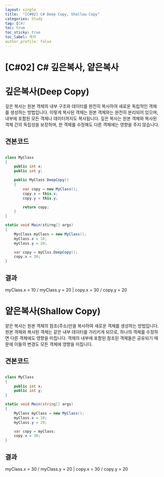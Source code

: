 ```yaml
---
layout: single
title:  "[C#02] C# Deep Copy, Shallow Copy"
categories: Study
tag: [C#]
toc: true 
toc_sticky: true 
toc_label: 목차    
author_profile: false
---
```


# [C#02] C# 깊은복사, 얕은복사

# 깊은복사(Deep Copy)
깊은 복사는 원본 객체의 내부 구조와 데이터를 완전히 복사하여 새로운 독립적인 객체를 생성하는 방법입니다. 이렇게 복사된 객체는 원본 객체와는 완전히 분리되어 있으며, 내부에 포함된 모든 객체나 데이터까지도 복사됩니다. 깊은 복사는 원본 객체와 복사된 객체 간의 독립성을 보장하며, 한 객체를 수정해도 다른 객체에는 영향을 주지 않습니다.

## 견본코드

```c#

class MyClass
{
    public int x;
    public int y;

    public MyClass DeepCopy()
    {
        var copy = new MyClass();
        copy.x = this.x;
        copy.y = this.y;

        return copy;
    }
}

static void Main(stirng[] args)
{
    MycClass myClass = new MyClass();
    myClass.x = 10;
    myClass.y = 20;

    var copy = myClss.DeepCopy();
    copy.x = 30;
}

```

## 결과
myClass.x = 10 / myClass.y = 20 | copy.x = 30 / copy.y = 20


# 얕은복사(Shallow Copy) 
얕은 복사는 원본 객체의 참조(주소)만을 복사하여 새로운 객체를 생성하는 방법입니다. 원본 객체와 복사된 객체는 같은 내부 데이터를 가리키게 되므로, 하나의 객체를 수정하면 다른 객체에도 영향을 미칩니다. 객체의 내부에 포함된 참조된 객체들은 공유되기 때문에 이들의 변경도 모든 객체에 영향을 미칩니다.

## 견본코드

```c#

class MyClass
{
    public int x;
    public int y;    
}

static void Main(string[] args)
{
    MyClass myClass = new MyClass();
    myClass.x = 10;
    myClass.y = 20;

    var copy = myClass;
    copy.x = 30;
}

```

## 결과

myClass.x = 30 / myClass.y = 20 | copy.x = 30 / copy.y = 20